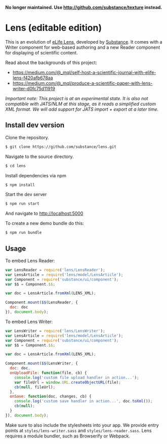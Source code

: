 **No longer maintained. Use http://github.com/substance/texture instead.**

# Lens (editable edition)

This is an evolution of [eLife Lens](http://github.com/elifesciences/lens), developed by [Substance](http://substance.io). It comes with a Writer component for web-based authoring and a new Reader component for displaying of scientific content. 

Read about the backgrounds of this project:

- https://medium.com/@_mql/self-host-a-scientific-journal-with-elife-lens-f420afb678aa
- https://medium.com/@_mql/produce-a-scientific-paper-with-lens-writer-d0fc75d11919

*Important note: This project is at an experimental state. It is also not compatible with JATS/NLM at this stage, as it reads a simplified custom XML format. We will add support for JATS import + export at a later time.*

## Install dev version

Clone the repository.

```bash
$ git clone https://github.com/substance/lens.git
```

Navigate to the source directory.

```bash
$ cd lens
```

Install dependencies via npm

```bash
$ npm install
```

Start the dev server

```bash
$ npm run start
```

And navigate to [http://localhost:5000](http://localhost:5000)

To create a new demo bundle do this:

```bash
$ npm run bundle
```

## Usage

To embed Lens Reader:

```js
var LensReader = require('lens/LensReader');
var LensArticle = require('lens/model/LensArticle');
var Component = require('substance/ui/component');
var $$ = Component.$$;

var doc = LensArticle.fromXml(LENS_XML);

Component.mount($$(LensReader, {
  doc: doc
}), document.body);
```

To embed Lens Writer:

```js
var LensWriter = require('lens/LensWriter');
var LensArticle = require('lens/model/LensArticle');
var Component = require('substance/ui/component');
var $$ = Component.$$;

var doc = LensArticle.fromXml(LENS_XML);

Component.mount($$(LensWriter, {
  doc: doc,
  onUploadFile: function(file, cb) {
    console.log('custom file upload handler in action...');
    var fileUrl = window.URL.createObjectURL(file);
    cb(null, fileUrl);  
  },
  onSave: function(doc, changes, cb) {
    console.log('custom save handler in action...', doc.toXml());
    cb(null);
  }
}), document.body);
```

Make sure to also include the stylesheets into your app. We provide entry points at `styles/lens-writer.sass` and `styles/lens-reader.sass`. Lens requires a module bundler, such as Browserify or Webpack.
